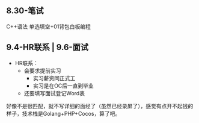 ## 8.30-笔试

C++语法 单选填空+01背包白板编程

## 9.4-HR联系 | 9.6-面试

+ HR联系：
	+ 会要求提前实习
		+ 实习薪资同正式工
		+ 实习是在OC后一直到毕业
	+ 还要填写面试登记Word表

好像不是很匹配，就不写详细的面经了（虽然已经录屏了），感觉有点开不起钱的样子，技术栈是Golang+PHP+Cocos，算了吧。
